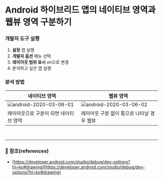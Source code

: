 # Android 하이브리드 앱의 네이티브 영역과 웹뷰 영역 구분하기


### 개발자 도구 실행
1. **설정** 앱 실행
2. **개발자 옵션** 메뉴 선택
3. **레이아웃 범위 표시** on으로 변경
4. 분석하고 싶은 앱 실행

### 분석 방법

|네이티브 영역|웹뷰 영역|
|------|---|
|![android-2020-03-06-01](/posts/images/android/android-2020-03-06-01.jpg)|![android-2020-03-06-02](/posts/images/android/android-2020-03-06-02.jpg)|
|레이아웃으로 구분이 되면 네이티브 영역|레이아웃 구분 없이 통으로 나타날 경우 웹뷰|

<br>

---
### :bookmark_tabs: 참조(references)
- [https://developer.android.com/studio/debug/dev-options?hl=ko#drawing](https://developer.android.com/studio/debug/dev-options?hl=ko#drawing)